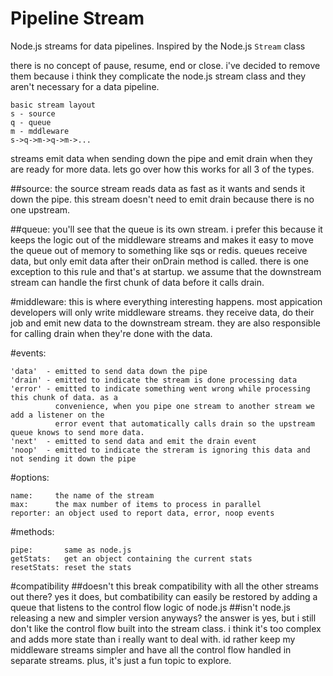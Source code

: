 # Pipeline Stream

Node.js streams for data pipelines. Inspired by the Node.js `Stream` class

there is no concept of pause, resume, end or close. i've decided to remove them because i think they complicate the node.js stream class and they aren't necessary for a data pipeline.

```
basic stream layout
s - source
q - queue
m - mddleware
s->q->m->q->m->...
```
streams emit data when sending down the pipe and emit drain when they are ready for more data. lets go over how this works for all 3 of the types.

##source:
the source stream reads data as fast as it wants and sends it down the pipe. this stream doesn't need to emit drain because there is no one upstream.

##queue:
you'll see that the queue is its own stream. i prefer this because it keeps the logic out of the middleware streams and makes it easy to move the queue out of memory to something like sqs or redis. queues receive data, but only emit data after their onDrain method is called. there is one exception to this rule and that's at startup. we assume that the downstream stream can handle the first chunk of data before it calls drain.

#middleware:
this is where everything interesting happens. most appication developers will only write middleware streams. they receive data, do their job and emit new data to the downstream stream. they are also responsible for calling drain when they're done with the data.

#events:
```
'data'  - emitted to send data down the pipe
'drain' - emitted to indicate the stream is done processing data
'error' - emitted to indicate something went wrong while processing this chunk of data. as a 
          convenience, when you pipe one stream to another stream we add a listener on the 
          error event that automatically calls drain so the upstream queue knows to send more data.
'next'  - emitted to send data and emit the drain event
'noop'  - emitted to indicate the streram is ignoring this data and not sending it down the pipe
```

#options:
```
name:     the name of the stream
max:      the max number of items to process in parallel
reporter: an object used to report data, error, noop events
```

#methods:
```
pipe:       same as node.js
getStats:   get an object containing the current stats
resetStats: reset the stats
```

#compatibility
##doesn't this break compatibility with all the other streams out there?
yes it does, but combatibility can easily be restored by adding a queue that listens to the control flow logic of node.js
##isn't node.js releasing a new and simpler version anyways?
the answer is yes, but i still don't like the control flow built into the stream class. i think it's too complex and adds more state than i really want to deal with. id rather keep my middleware streams simpler and have all the control flow handled in separate streams. plus, it's just a fun topic to explore.
